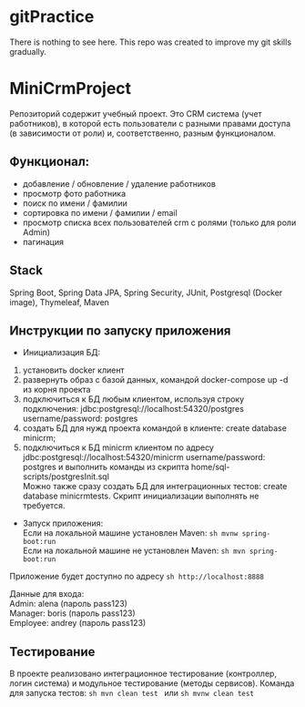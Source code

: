 # gitPractice
There is nothing to see here. This repo was created to improve my git skills gradually. 

# MiniCrmProject
Репозиторий содержит учебный проект. Это CRM система (учет работников), в которой есть пользователи с разными правами доступа (в зависимости от роли) и, соответственно, разным функционалом. 

## Функционал:
- добавление / обновление / удаление работников
- просмотр фото работника
- поиск по имени / фамилии
- сортировка по имени / фамилии / email
- просмотр списка всех пользователей crm с ролями (только для роли Admin)
- пагинация


## Stack
Spring Boot, Spring Data JPA, Spring Security, JUnit, Postgresql (Docker image), Thymeleaf, Maven

## Инструкции по запуску приложения
- Инициализация БД:
1. установить docker клиент
2. развернуть образ с базой данных, командой docker-compose up -d из корня проекта
3. подключиться к БД любым клиентом, используя строку подключения: jdbc:postgresql://localhost:54320/postgres username/password: postgres
4. создать БД для нужд проекта командой в клиенте: create database minicrm;
5. подключиться к БД minicrm клиентом по адресу jdbc:postgresql://localhost:54320/minicrm username/password: postgres и выполнить команды из скрипта home/sql-scripts/postgresInit.sql  
Можно также сразу создать БД для интеграционных тестов: create database minicrmtests. Скрипт инициализации выполнять не требуется.

- Запуск приложения:  
Если на локальной машине установлен Maven: ```sh mvnw spring-boot:run ```  
Если на локальной машине не установлен Maven: ```sh mvn spring-boot:run ```

Приложение будет доступно по адресу ```sh http://localhost:8888 ```

Данные для входа:  
Admin: alena (пароль pass123)  
Manager: boris (пароль pass123)  
Employee: andrey (пароль pass123)

## Тестирование
В проекте реализовано интеграционное тестирование (контроллер, логин система) и модульное тестирование (методы сервисов).
Команда для запуска тестов: ```sh mvn clean test ``` или ```sh mvnw clean test ```
